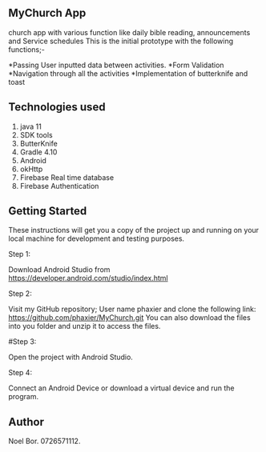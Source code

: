 ## MyChurch App
church app with various function like daily bible reading, announcements and Service schedules
 This is the initial prototype with the following functions;-
 
*Passing User inputted data between activities.
*Form Validation 
*Navigation through all the activities
*Implementation of butterknife and toast

## Technologies used


1. java 11
2. SDK tools
3. ButterKnife
4. Gradle 4.10
5. Android
6. okHttp
7. Firebase Real time database
8. Firebase Authentication

## Getting Started
These instructions will get you a copy of the project up and running on your local machine for development and testing purposes.

Step 1:

Download Android Studio from https://developer.android.com/studio/index.html

Step 2:

Visit my GitHub repository; User name phaxier and clone the following link: https://github.com/phaxier/MyChurch.git You can also download the files into you folder and unzip it to access the files.

#Step 3:

Open the project with Android Studio.

Step 4:

Connect an Android Device or download a virtual device and run the program.

## Author

Noel Bor. 0726571112.
